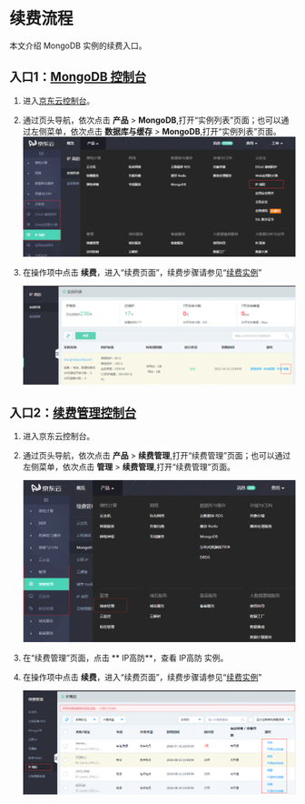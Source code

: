 # 续费流程

本文介绍 MongoDB 实例的续费入口。


## 入口1：[MongoDB 控制台](https://mongodb-console.jdcloud.com/mongodb)
1. 进入[京东云控制台]()。
2. 通过页头导航，依次点击 **产品** >  **MongoDB**,打开“实例列表”页面；也可以通过左侧菜单，依次点击 **数据库与缓存** > **MongoDB**,打开“实例列表”页面。
![](../../../../image/Advanced%20Anti-DDoS/price01.png)


3. 在操作项中点击 **续费**，进入“续费页面”，续费步骤请参见“[续费实例](../Operation-Guide/Instance-Management/Renewal-Instructions.md)”

   ![](../../../../image/Advanced%20Anti-DDoS/price02.png)
   
 ## 入口2：[续费管理控制台](https://renewal-console.jdcloud.com/renew/ipanti)
1. 进入京东云控制台。
2. 通过页头导航，依次点击 **产品** > **续费管理**,打开“续费管理”页面；也可以通过左侧菜单，依次点击 **管理** > **续费管理**,打开“续费管理”页面。

   ![](../../../../image/Advanced%20Anti-DDoS/price03.png)
   
3. 在“续费管理”页面，点击 ** IP高防**，查看 IP高防 实例。
4. 在操作项中点击 **续费**，进入“续费页面”，续费步骤请参见“[续费实例](../Operation-Guide/Instance-Management/Renewal-Instructions.md)”

   ![](../../../../image/Advanced%20Anti-DDoS/price04.png)
